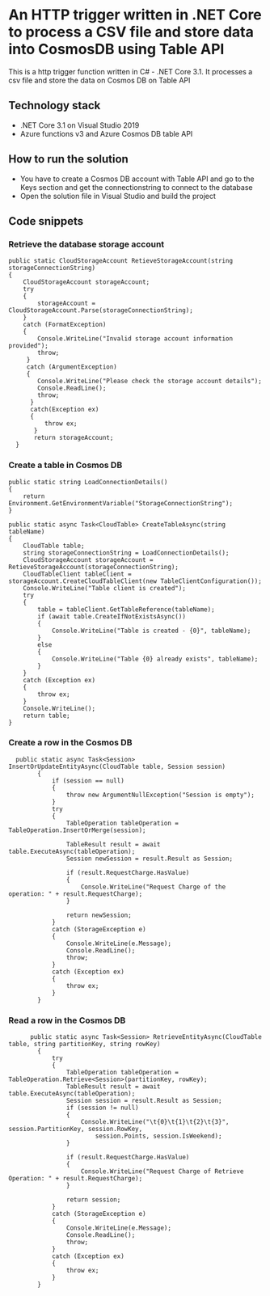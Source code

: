 # An HTTP trigger written in .NET Core to process a CSV file and store data into CosmosDB using Table API 

This is a http trigger function written in C# - .NET Core 3.1. It processes a csv file and store the data on Cosmos DB on Table API

## Technology stack  
* .NET Core 3.1 on Visual Studio 2019
* Azure functions v3 and Azure Cosmos DB table API

## How to run the solution
 * You have to create a Cosmos DB account with Table API and go to the Keys section and get the connectionstring to connect to the database
 * Open the solution file in Visual Studio and build the project

## Code snippets
### Retrieve the database storage account
```
public static CloudStorageAccount RetieveStorageAccount(string storageConnectionString)
{
    CloudStorageAccount storageAccount;
    try
    {
        storageAccount = CloudStorageAccount.Parse(storageConnectionString);
    }
    catch (FormatException)
    {
        Console.WriteLine("Invalid storage account information provided");
        throw;
     }
     catch (ArgumentException)
     {
        Console.WriteLine("Please check the storage account details");
        Console.ReadLine();
        throw;
      }
      catch(Exception ex)
      {
          throw ex;
       }
       return storageAccount;
  }
```
### Create a table in Cosmos DB
```
public static string LoadConnectionDetails()
{
    return Environment.GetEnvironmentVariable("StorageConnectionString");
}
```

```
public static async Task<CloudTable> CreateTableAsync(string tableName)
{
    CloudTable table;
    string storageConnectionString = LoadConnectionDetails();
    CloudStorageAccount storageAccount = RetieveStorageAccount(storageConnectionString);
    CloudTableClient tableClient = storageAccount.CreateCloudTableClient(new TableClientConfiguration());
    Console.WriteLine("Table client is created");
    try
    {
        table = tableClient.GetTableReference(tableName);
        if (await table.CreateIfNotExistsAsync())
        {
            Console.WriteLine("Table is created - {0}", tableName);
        }
        else
        {
            Console.WriteLine("Table {0} already exists", tableName);
        }
    }
    catch (Exception ex)
    {
        throw ex;
    }
    Console.WriteLine();
    return table;
}
 ```
### Create a row in the Cosmos DB
```
  public static async Task<Session> InsertOrUpdateEntityAsync(CloudTable table, Session session)
        {
            if (session == null)
            {
                throw new ArgumentNullException("Session is empty");
            }
            try
            {
                TableOperation tableOperation = TableOperation.InsertOrMerge(session);

                TableResult result = await table.ExecuteAsync(tableOperation);
                Session newSession = result.Result as Session;

                if (result.RequestCharge.HasValue)
                {
                    Console.WriteLine("Request Charge of the operation: " + result.RequestCharge);
                }

                return newSession;
            }
            catch (StorageException e)
            {
                Console.WriteLine(e.Message);
                Console.ReadLine();
                throw;
            }
            catch (Exception ex)
            {
                throw ex;
            }
        }
```
### Read a row in the Cosmos DB
```
      public static async Task<Session> RetrieveEntityAsync(CloudTable table, string partitionKey, string rowKey)
        {
            try
            {
                TableOperation tableOperation = TableOperation.Retrieve<Session>(partitionKey, rowKey);
                TableResult result = await table.ExecuteAsync(tableOperation);
                Session session = result.Result as Session;
                if (session != null)
                {
                    Console.WriteLine("\t{0}\t{1}\t{2}\t{3}", session.PartitionKey, session.RowKey, 
                        session.Points, session.IsWeekend);
                }

                if (result.RequestCharge.HasValue)
                {
                    Console.WriteLine("Request Charge of Retrieve Operation: " + result.RequestCharge);
                }

                return session;
            }
            catch (StorageException e)
            {
                Console.WriteLine(e.Message);
                Console.ReadLine();
                throw;
            }
            catch (Exception ex)
            {
                throw ex;
            }
        }
 ```
